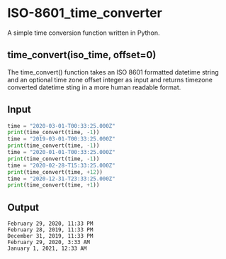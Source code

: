 # ISO-8601_time_converter
A simple time conversion function written in Python. 

## time_convert(iso_time, offset=0)
The time_convert() function takes an ISO 8601 formatted datetime string and an optional time zone offset integer as input and returns timezone converted datetime sting in a more human readable format. 

## Input
```python
time = "2020-03-01-T00:33:25.000Z"
print(time_convert(time, -1))
time = "2019-03-01-T00:33:25.000Z"
print(time_convert(time, -1))
time = "2020-01-01-T00:33:25.000Z"
print(time_convert(time, -1))
time = "2020-02-28-T15:33:25.000Z"
print(time_convert(time, +12))
time = "2020-12-31-T23:33:25.000Z"
print(time_convert(time, +1))
```

## Output
```
February 29, 2020, 11:33 PM
February 28, 2019, 11:33 PM
December 31, 2019, 11:33 PM
February 29, 2020, 3:33 AM
January 1, 2021, 12:33 AM
```
